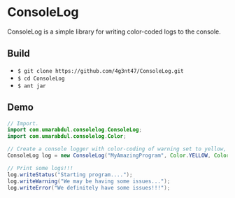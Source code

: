 # ConsoleLog

ConsoleLog is a simple library for writing color-coded logs to the console.

## Build

- `$ git clone https://github.com/4g3nt47/ConsoleLog.git`
- `$ cd ConsoleLog`
- `$ ant jar`

## Demo

```java
// Import.
import com.umarabdul.consolelog.ConsoleLog;
import com.umarabdul.consolelog.Color;

// Create a console logger with color-coding of warning set to yellow, and error set to red.
ConsoleLog log = new ConsoleLog("MyAmazingProgram", Color.YELLOW, Color.RED);

// Print some logs!!!
log.writeStatus("Starting program....");
log.writeWarning("We may be having some issues...");
log.writeError("We definitely have some issues!!!");
```

